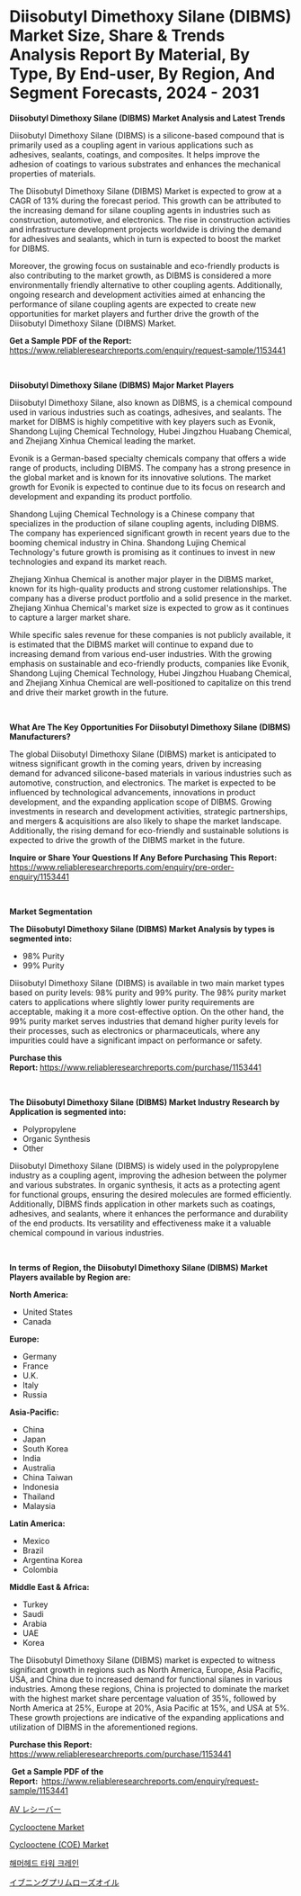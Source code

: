 <p><h1>Diisobutyl Dimethoxy Silane (DIBMS) Market Size, Share & Trends Analysis Report By Material, By Type, By End-user, By Region, And Segment Forecasts, 2024 - 2031</h1></p><p><strong>Diisobutyl Dimethoxy Silane (DIBMS) Market Analysis and Latest Trends</strong></p>
<p><p>Diisobutyl Dimethoxy Silane (DIBMS) is a silicone-based compound that is primarily used as a coupling agent in various applications such as adhesives, sealants, coatings, and composites. It helps improve the adhesion of coatings to various substrates and enhances the mechanical properties of materials.</p><p>The Diisobutyl Dimethoxy Silane (DIBMS) Market is expected to grow at a CAGR of 13% during the forecast period. This growth can be attributed to the increasing demand for silane coupling agents in industries such as construction, automotive, and electronics. The rise in construction activities and infrastructure development projects worldwide is driving the demand for adhesives and sealants, which in turn is expected to boost the market for DIBMS.</p><p>Moreover, the growing focus on sustainable and eco-friendly products is also contributing to the market growth, as DIBMS is considered a more environmentally friendly alternative to other coupling agents. Additionally, ongoing research and development activities aimed at enhancing the performance of silane coupling agents are expected to create new opportunities for market players and further drive the growth of the Diisobutyl Dimethoxy Silane (DIBMS) Market.</p></p>
<p><strong>Get a Sample PDF of the Report:&nbsp;</strong> <a href="https://www.reliableresearchreports.com/enquiry/request-sample/1153441">https://www.reliableresearchreports.com/enquiry/request-sample/1153441</a></p>
<p>&nbsp;</p>
<p><strong>Diisobutyl Dimethoxy Silane (DIBMS) Major Market Players</strong></p>
<p><p>Diisobutyl Dimethoxy Silane, also known as DIBMS, is a chemical compound used in various industries such as coatings, adhesives, and sealants. The market for DIBMS is highly competitive with key players such as Evonik, Shandong Lujing Chemical Technology, Hubei Jingzhou Huabang Chemical, and Zhejiang Xinhua Chemical leading the market.</p><p>Evonik is a German-based specialty chemicals company that offers a wide range of products, including DIBMS. The company has a strong presence in the global market and is known for its innovative solutions. The market growth for Evonik is expected to continue due to its focus on research and development and expanding its product portfolio.</p><p>Shandong Lujing Chemical Technology is a Chinese company that specializes in the production of silane coupling agents, including DIBMS. The company has experienced significant growth in recent years due to the booming chemical industry in China. Shandong Lujing Chemical Technology's future growth is promising as it continues to invest in new technologies and expand its market reach.</p><p>Zhejiang Xinhua Chemical is another major player in the DIBMS market, known for its high-quality products and strong customer relationships. The company has a diverse product portfolio and a solid presence in the market. Zhejiang Xinhua Chemical's market size is expected to grow as it continues to capture a larger market share.</p><p>While specific sales revenue for these companies is not publicly available, it is estimated that the DIBMS market will continue to expand due to increasing demand from various end-user industries. With the growing emphasis on sustainable and eco-friendly products, companies like Evonik, Shandong Lujing Chemical Technology, Hubei Jingzhou Huabang Chemical, and Zhejiang Xinhua Chemical are well-positioned to capitalize on this trend and drive their market growth in the future.</p></p>
<p>&nbsp;</p>
<p><strong>What Are The Key Opportunities For Diisobutyl Dimethoxy Silane (DIBMS) Manufacturers?</strong></p>
<p><p>The global Diisobutyl Dimethoxy Silane (DIBMS) market is anticipated to witness significant growth in the coming years, driven by increasing demand for advanced silicone-based materials in various industries such as automotive, construction, and electronics. The market is expected to be influenced by technological advancements, innovations in product development, and the expanding application scope of DIBMS. Growing investments in research and development activities, strategic partnerships, and mergers & acquisitions are also likely to shape the market landscape. Additionally, the rising demand for eco-friendly and sustainable solutions is expected to drive the growth of the DIBMS market in the future.</p></p>
<p><strong>Inquire or Share Your Questions If Any Before Purchasing This Report:</strong> <a href="https://www.reliableresearchreports.com/enquiry/pre-order-enquiry/1153441">https://www.reliableresearchreports.com/enquiry/pre-order-enquiry/1153441</a></p>
<p>&nbsp;</p>
<p><strong>Market Segmentation</strong></p>
<p><strong>The Diisobutyl Dimethoxy Silane (DIBMS) Market Analysis by types is segmented into:</strong></p>
<p><ul><li>98% Purity</li><li>99% Purity</li></ul></p>
<p><p>Diisobutyl Dimethoxy Silane (DIBMS) is available in two main market types based on purity levels: 98% purity and 99% purity. The 98% purity market caters to applications where slightly lower purity requirements are acceptable, making it a more cost-effective option. On the other hand, the 99% purity market serves industries that demand higher purity levels for their processes, such as electronics or pharmaceuticals, where any impurities could have a significant impact on performance or safety.</p></p>
<p><strong>Purchase this Report:&nbsp;</strong><a href="https://www.reliableresearchreports.com/purchase/1153441">https://www.reliableresearchreports.com/purchase/1153441</a></p>
<p>&nbsp;</p>
<p><strong>The Diisobutyl Dimethoxy Silane (DIBMS) Market Industry Research by Application is segmented into:</strong></p>
<p><ul><li>Polypropylene</li><li>Organic Synthesis</li><li>Other</li></ul></p>
<p><p>Diisobutyl Dimethoxy Silane (DIBMS) is widely used in the polypropylene industry as a coupling agent, improving the adhesion between the polymer and various substrates. In organic synthesis, it acts as a protecting agent for functional groups, ensuring the desired molecules are formed efficiently. Additionally, DIBMS finds application in other markets such as coatings, adhesives, and sealants, where it enhances the performance and durability of the end products. Its versatility and effectiveness make it a valuable chemical compound in various industries.</p></p>
<p>&nbsp;</p>
<p><strong>In terms of Region, the Diisobutyl Dimethoxy Silane (DIBMS) Market Players available by Region are:</strong></p>
<p>
    <p> <strong> North America: </strong>
        <ul>
            <li>United States</li>
            <li>Canada</li>
        </ul>
        </p> 
    <p> <strong> Europe: </strong>
        <ul>
            <li>Germany</li>
            <li>France</li>
            <li>U.K.</li>
            <li>Italy</li>
            <li>Russia</li>
        </ul>
        </p> 
    <p> <strong> Asia-Pacific: </strong>
        <ul>
            <li>China</li>
            <li>Japan</li>
            <li>South Korea</li>
            <li>India</li>
            <li>Australia</li>
            <li>China Taiwan</li>
            <li>Indonesia</li>
            <li>Thailand</li>
            <li>Malaysia</li>
        </ul>
        </p> 
    <p> <strong> Latin America: </strong>
        <ul>
            <li>Mexico</li>
            <li>Brazil</li>
            <li>Argentina Korea</li>
            <li>Colombia</li>
        </ul>
        </p> 
    <p> <strong> Middle East & Africa: </strong>
        <ul>
            <li>Turkey</li>
            <li>Saudi</li>
            <li>Arabia</li>
            <li>UAE</li>
            <li>Korea</li>
        </ul>
    </p>
    </p>
<p><p>The Diisobutyl Dimethoxy Silane (DIBMS) market is expected to witness significant growth in regions such as North America, Europe, Asia Pacific, USA, and China due to increased demand for functional silanes in various industries. Among these regions, China is projected to dominate the market with the highest market share percentage valuation of 35%, followed by North America at 25%, Europe at 20%, Asia Pacific at 15%, and USA at 5%. These growth projections are indicative of the expanding applications and utilization of DIBMS in the aforementioned regions.</p></p>
<p><strong>Purchase this Report: </strong><a href="https://www.reliableresearchreports.com/purchase/1153441">https://www.reliableresearchreports.com/purchase/1153441</a></p>
<p>&nbsp;<strong>Get a Sample PDF of the Report:&nbsp;&nbsp;</strong><a href="https://www.reliableresearchreports.com/enquiry/request-sample/1153441">https://www.reliableresearchreports.com/enquiry/request-sample/1153441</a></p>
<p><strong></strong></p>
<p><p><a href="https://medium.com/@michaelerde565/av%E3%83%AC%E3%82%B7%E3%83%BC%E3%83%90%E3%83%BC%E5%B8%82%E5%A0%B4%E3%82%92%E5%88%86%E6%9E%90-%E3%82%B0%E3%83%AD%E3%83%BC%E3%83%90%E3%83%AB%E7%94%A3%E6%A5%AD%E3%81%AE%E8%A6%8B%E9%80%9A%E3%81%97%E3%81%A8%E4%BA%88%E6%B8%AC-2024%E5%B9%B4%E3%81%8B%E3%82%892031%E5%B9%B4-4d108c668b19">AV レシーバー</a></p><p><a href="https://github.com/changoleonlaverguenzanoexiste/Market-Research-Report-List-2/blob/main/cyclooctene-market.md">Cyclooctene Market</a></p><p><a href="https://github.com/dimitrishawkinswaynenp91rgz/Market-Research-Report-List-1/blob/main/cyclooctene-coe-market.md">Cyclooctene (COE) Market</a></p><p><a href="https://medium.com/@iansanftyord09878/%ED%95%B4%EB%A8%B8%ED%97%A4%EB%93%9C-%ED%83%80%EC%9B%8C-%ED%81%AC%EB%A0%88%EC%9D%B8-%EC%8B%9C%EC%9E%A5-%EB%B6%84%EC%84%9D-%EA%B7%B8-cagr-%EC%8B%9C%EC%9E%A5-%EC%84%B8%EB%B6%84%ED%99%94-%EB%B0%8F-%EA%B8%80%EB%A1%9C%EB%B2%8C-%EC%82%B0%EC%97%85-%EA%B0%9C%EC%9A%94-c75cfa3176d8">해머헤드 타워 크레인</a></p><p><a href="https://medium.com/@sheilabruen2023/%E3%82%A4%E3%83%96%E3%83%8B%E3%83%B3%E3%82%B0%E3%83%97%E3%83%AA%E3%83%A0%E3%83%AD%E3%83%BC%E3%82%BA%E3%82%AA%E3%82%A4%E3%83%AB%E5%B8%82%E5%A0%B4-2031%E5%B9%B4%E3%81%BE%E3%81%A7%E3%81%AE%E5%8B%95%E5%90%91-%E4%BA%88%E6%B8%AC-%E7%AB%B6%E4%BA%89%E5%88%86%E6%9E%90-6c3d1bdc2d83">イブニングプリムローズオイル</a></p></p>